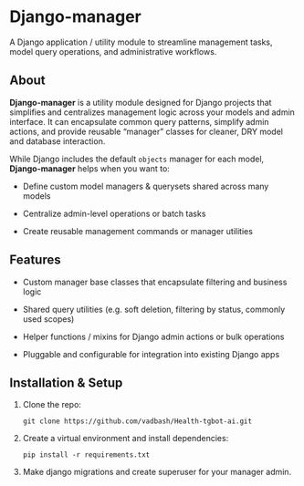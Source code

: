 # Django-manager

A Django application / utility module to streamline management tasks, model query operations, and administrative workflows.

## About

**Django-manager** is a utility module designed for Django projects that simplifies and centralizes management logic across your models and admin interface. It can encapsulate common query patterns, simplify admin actions, and provide reusable “manager” classes for cleaner, DRY model and database interaction.

While Django includes the default `objects` manager for each model, **Django-manager** helps when you want to:

-   Define custom model managers & querysets shared across many models
    
-   Centralize admin-level operations or batch tasks
    
-   Create reusable management commands or manager utilities
    

## Features

-   Custom manager base classes that encapsulate filtering and business logic
    
-   Shared query utilities (e.g. soft deletion, filtering by status, commonly used scopes)
    
-   Helper functions / mixins for Django admin actions or bulk operations
    
-   Pluggable and configurable for integration into existing Django apps


## Installation & Setup

1.  Clone the repo:
    
    `git clone https://github.com/vadbash/Health-tgbot-ai.git` 
    
2.  Create a virtual environment and install dependencies:
    
    ``pip install -r requirements.txt`` 
    
3.  Make django migrations and create superuser for your manager admin.